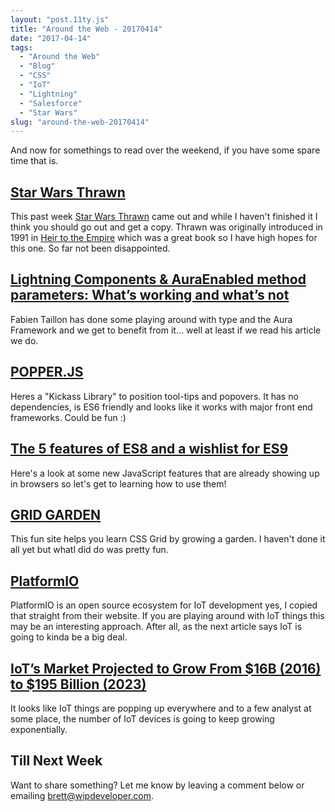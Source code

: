 ```yaml
---
layout: "post.11ty.js"
title: "Around the Web - 20170414"
date: "2017-04-14"
tags: 
  - "Around the Web"
  - "Blog"
  - "CSS"
  - "IoT"
  - "Lightning"
  - "Salesforce"
  - "Star Wars"
slug: "around-the-web-20170414"
---
```


And now for somethings to read over the weekend, if you have some spare time that is.

## [Star Wars Thrawn](http://amzn.to/2oxkhjO)

This past week [Star Wars Thrawn](http://amzn.to/2oxkhjO) came out and while I haven't finished it I think you should go out and get a copy. Thrawn was originally introduced in 1991 in [Heir to the Empire](http://amzn.to/2osvMro) which was a great book so I have high hopes for this one. So far not been disappointed.

## [Lightning Components & AuraEnabled method parameters: What’s working and what’s not](https://blog.texei.com/lightning-components-auraenabled-method-parameters-whats-working-and-what-s-not-83c351356104)

Fabien Taillon has done some playing around with type and the Aura Framework and we get to benefit from it... well at least if we read his article we do.

## [POPPER.JS](https://popper.js.org)

Heres a "Kickass Library" to position tool-tips and popovers. It has no dependencies, is ES6 friendly and looks like it works with major front end frameworks. Could be fun :)

## [The 5 features of ES8 and a wishlist for ES9](https://www.sitepen.com/blog/2017/03/21/the-5-features-of-es8-and-a-wishlist-for-es9/)

Here's a look at some new JavaScript features that are already showing up in browsers so let's get to learning how to use them!

## [GRID GARDEN](http://cssgridgarden.com/)

This fun site helps you learn CSS Grid by growing a garden. I haven't done it all yet but whatI did do was pretty fun.

## [PlatformIO](http://platformio.org/)

PlatformIO is an open source ecosystem for IoT development yes, I copied that straight from their website. If you are playing around with IoT things this may be an interesting approach. After all, as the next article says IoT is going to kinda be a big deal.

## [IoT’s Market Projected to Grow From $16B (2016) to $195 Billion (2023)](https://thetechladder.com/story/iots-market-projected-grow-16b-2016-195-billion-2023/)

It looks like IoT things are popping up everywhere and to a few analyst at some place, the number of IoT devices is going to keep growing exponentially.

## Till Next Week

Want to share something? Let me know by leaving a comment below or emailing [brett@wipdeveloper.com](mailto:brett@wipdeveloper.com).
